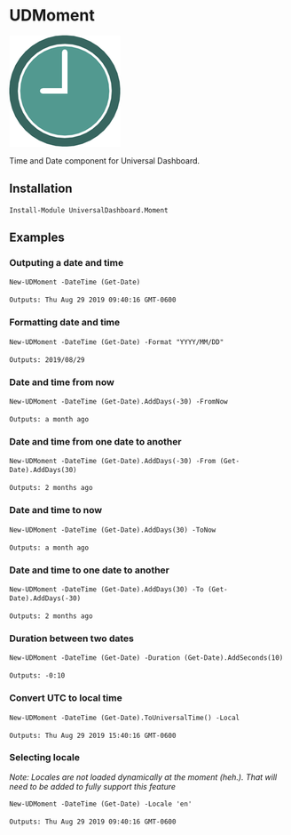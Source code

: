 # UDMoment

![](./images/logo.png)

Time and Date component for Universal Dashboard. 

## Installation

```
Install-Module UniversalDashboard.Moment 
```

## Examples

### Outputing a date and time

```
New-UDMoment -DateTime (Get-Date)

Outputs: Thu Aug 29 2019 09:40:16 GMT-0600
```

### Formatting date and time

```
New-UDMoment -DateTime (Get-Date) -Format "YYYY/MM/DD"

Outputs: 2019/08/29
```

### Date and time from now

```
New-UDMoment -DateTime (Get-Date).AddDays(-30) -FromNow

Outputs: a month ago
```

### Date and time from one date to another

```
New-UDMoment -DateTime (Get-Date).AddDays(-30) -From (Get-Date).AddDays(30)

Outputs: 2 months ago
```

### Date and time to now

```
New-UDMoment -DateTime (Get-Date).AddDays(30) -ToNow

Outputs: a month ago
```

### Date and time to one date to another

```
New-UDMoment -DateTime (Get-Date).AddDays(30) -To (Get-Date).AddDays(-30)

Outputs: 2 months ago
```

### Duration between two dates

```
New-UDMoment -DateTime (Get-Date) -Duration (Get-Date).AddSeconds(10)

Outputs: -0:10
```

### Convert UTC to local time

```
New-UDMoment -DateTime (Get-Date).ToUniversalTime() -Local

Outputs: Thu Aug 29 2019 15:40:16 GMT-0600
```

### Selecting locale 

_Note: Locales are not loaded dynamically at the moment (heh.). That will need to be added to fully support this feature_

```
New-UDMoment -DateTime (Get-Date) -Locale 'en'

Outputs: Thu Aug 29 2019 09:40:16 GMT-0600
```